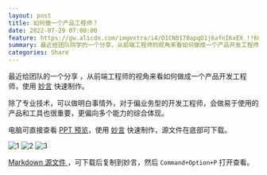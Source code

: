 ```yaml
---
layout: post
title: 如何做一个产品工程师？
date: 2022-07-29 07:00:00
feature: https://gw.alicdn.com/imgextra/i4/O1CN0170apqO1j6afnI6xEX_!!6000000004499-0-tps-2000-1064.jpg
summary: 最近给团队同学的一个分享，从前端工程师的视角来看如何做成一个产品开发工程师。
categories: Share
---
```


最近给团队的一个分享
，从前端工程师的视角来看如何做成一个产品开发工程师，使用 <a href="https://github.com/tw93/MiaoYan" target="_blank">妙言</a> 快速制作。

除了专业技术，可以做明白事情外，对于偏业务型的开发工程师，会做易于使用的产品和工具也很重要，更偏向多个能力的综合体现。

电脑可直接查看 <a href="/1993-07-29/pd-code-ppt.html" target="_blank">PPT 预览</a>，使用 <a href="https://github.com/tw93/MiaoYan" target="_blank">妙言</a> 快速制作，源文件在底部可下载。

![1](https://gw.alipayobjects.com/zos/k/pdf/pd.jpg)
![2](https://gw.alipayobjects.com/zos/k/pdf/pd2.jpg)
![3](https://gw.alipayobjects.com/zos/k/pdf/pd3.jpg)

<a href="../images/pdf/How-to-be-a-product-engineer.md" target="_blank"> Markdown 源文件 </a>，可下载后复制到妙言，然后 `Command+Option+P` 打开查看。
